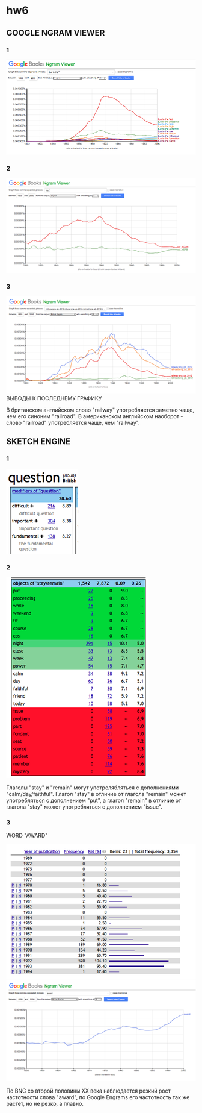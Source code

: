 # hw6
## GOOGLE NGRAM VIEWER 
### 1
![](https://github.com/daryagerasimenko/hw6/blob/master/Screen%20Shot%202018-04-07%20at%2010.26.26.png?raw=true)
### 2
![](https://github.com/daryagerasimenko/hw6/blob/master/Screen%20Shot%202018-04-07%20at%2010.13.23.png?raw=true)
### 3
![](https://github.com/daryagerasimenko/hw6/blob/master/Screen%20Shot%202018-04-07%20at%2010.26.12.png?raw=true)
ВЫВОДЫ К ПОСЛЕДНЕМУ ГРАФИКУ

В британском английском слово "railway" употребляется заметно чаще, чем его синоним "railroad". В американском английском наоборот - слово "railroad" употребляется чаще, чем "railway". 

## SKETCH ENGINE

### 1
![](https://github.com/daryagerasimenko/hw6/blob/master/Screen%20Shot%202018-04-07%20at%2010.57.47.png?raw=true)

### 2
![](https://github.com/daryagerasimenko/hw6/blob/master/Screen%20Shot%202018-04-07%20at%2011.04.55.png?raw=true)

Глаголы "stay" и "remain" могут употрелябляться с дополнениями "calm/day/faithful". Глагол "stay" в отличие от глагола "remain" может употребляться с дополнением "put", а глагол "remain" в отличие от глагола "stay" может употребляться с дополнением "issue". 

### 3
WORD "AWARD"

![](https://github.com/daryagerasimenko/hw6/blob/master/Screen%20Shot%202018-04-07%20at%2011.18.31.png?raw=true)
![](https://github.com/daryagerasimenko/hw6/blob/master/Screen%20Shot%202018-04-07%20at%2011.20.42.png?raw=true)

По BNC со второй половины XX века наблюдается резкий рост частотности слова "award", по Google Engrams его частотность так же растет, но не резко, а плавно. 
